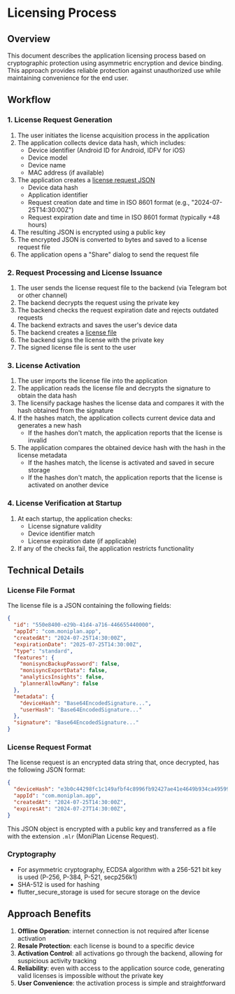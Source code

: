 # Licensing Process

## Overview

This document describes the application licensing process based on cryptographic protection using asymmetric encryption and device binding. This approach provides reliable protection against unauthorized use while maintaining convenience for the end user.

## Workflow

### 1. License Request Generation

1. The user initiates the license acquisition process in the application
2. The application collects device data hash, which includes:
   - Device identifier (Android ID for Android, IDFV for iOS)
   - Device model
   - Device name
   - MAC address (if available)
3. The application creates a [license request JSON](#license-request-format)
   - Device data hash
   - Application identifier
   - Request creation date and time in ISO 8601 format (e.g., "2024-07-25T14:30:00Z")
   - Request expiration date and time in ISO 8601 format (typically +48 hours)
5. The resulting JSON is encrypted using a public key
6. The encrypted JSON is converted to bytes and saved to a license request file
7. The application opens a "Share" dialog to send the request file

### 2. Request Processing and License Issuance

1. The user sends the license request file to the backend (via Telegram bot or other channel)
2. The backend decrypts the request using the private key
3. The backend checks the request expiration date and rejects outdated requests
4. The backend extracts and saves the user's device data
5. The backend creates a [license file](#license-file-format)
6. The backend signs the license with the private key
7. The signed license file is sent to the user

### 3. License Activation

1. The user imports the license file into the application
2. The application reads the license file and decrypts the signature to obtain the data hash
3. The licensify package hashes the license data and compares it with the hash obtained from the signature
4. If the hashes match, the application collects current device data and generates a new hash
   - If the hashes don't match, the application reports that the license is invalid
5. The application compares the obtained device hash with the hash in the license metadata
   - If the hashes match, the license is activated and saved in secure storage
   - If the hashes don't match, the application reports that the license is activated on another device

### 4. License Verification at Startup

1. At each startup, the application checks:
   - License signature validity
   - Device identifier match
   - License expiration date (if applicable)
2. If any of the checks fail, the application restricts functionality

## Technical Details

### License File Format

The license file is a JSON containing the following fields:
```json
{
  "id": "550e8400-e29b-41d4-a716-446655440000",
  "appId": "com.moniplan.app",
  "createdAt": "2024-07-25T14:30:00Z",
  "expirationDate": "2025-07-25T14:30:00Z",
  "type": "standard",
  "features": {
    "monisyncBackupPassword": false,
    "monisyncExportData": false,
    "analyticsInsights": false,
    "plannerAllowMany": false
  },
  "metadata": {
    "deviceHash": "Base64EncodedSignature...",
    "userHash": "Base64EncodedSignature..."
  },
  "signature": "Base64EncodedSignature..."
}
```

### License Request Format

The license request is an encrypted data string that, once decrypted, has the following JSON format:
```json
{
  "deviceHash": "e3b0c44298fc1c149afbf4c8996fb92427ae41e4649b934ca495991b7852b855",
  "appId": "com.moniplan.app",
  "createdAt": "2024-07-25T14:30:00Z",
  "expiresAt": "2024-07-27T14:30:00Z",
}
```

This JSON object is encrypted with a public key and transferred as a file with the extension `.mlr` (MoniPlan License Request).

### Cryptography

- For asymmetric cryptography, ECDSA algorithm with a 256-521 bit key is used (P-256, P-384, P-521, secp256k1)
- SHA-512 is used for hashing
- flutter_secure_storage is used for secure storage on the device

## Approach Benefits

1. **Offline Operation**: internet connection is not required after license activation
2. **Resale Protection**: each license is bound to a specific device
3. **Activation Control**: all activations go through the backend, allowing for suspicious activity tracking
4. **Reliability**: even with access to the application source code, generating valid licenses is impossible without the private key
5. **User Convenience**: the activation process is simple and straightforward